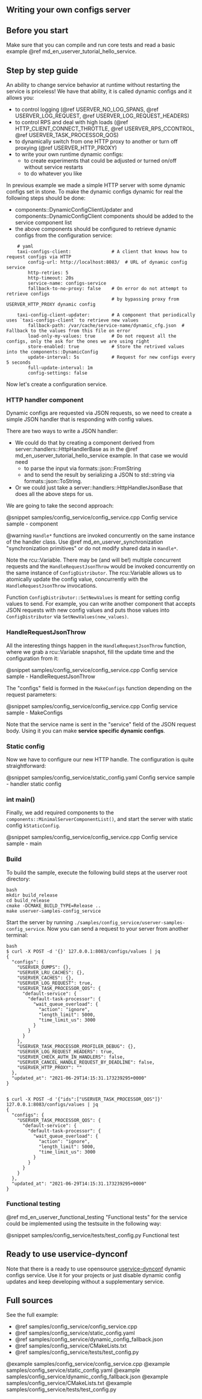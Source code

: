 ## Writing your own configs server

## Before you start

Make sure that you can compile and run core tests and read a basic example @ref md_en_userver_tutorial_hello_service.

## Step by step guide

An ability to change service behavior at runtime without restarting the service is priceless! We have that ability, it is called dynamic configs and it allows you:

* to control logging (@ref USERVER_NO_LOG_SPANS, @ref USERVER_LOG_REQUEST, @ref USERVER_LOG_REQUEST_HEADERS)
* to control RPS and deal with high loads (@ref HTTP_CLIENT_CONNECT_THROTTLE, @ref USERVER_RPS_CCONTROL, @ref USERVER_TASK_PROCESSOR_QOS)
* to dynamically switch from one HTTP proxy to another or turn off proxying (@ref USERVER_HTTP_PROXY)
* to write your own runtime dynamic configs:
  * to create experiments that could be adjusted or turned on/off without service restarts
  * to do whatever you like

In previous example we made a simple HTTP server with some dynamic configs set in stone. To make the dynamic configs dynamic for real the following steps should be done:
* components::DynamicConfigClientUpdater and components::DynamicConfigClient
  components should be added to the service component list
* the above components should be configured to retrieve dynamic configs from the
  configuration service:

```
    # yaml
    taxi-configs-client:               # A client that knows how to request configs via HTTP
        config-url: http://localhost:8083/  # URL of dynamic config service
        http-retries: 5
        http-timeout: 20s
        service-name: configs-service
        fallback-to-no-proxy: false    # On error do not attempt to retrieve configs 
                                       # by bypassing proxy from USERVER_HTTP_PROXY dynamic config

    taxi-config-client-updater:        # A component that periodically uses `taxi-configs-client` to retrieve new values
        fallback-path: /var/cache/service-name/dynamic_cfg.json  # Fallback to the values from this file on error
        load-only-my-values: true      # Do not request all the configs, only the ask for the ones we are using right 
        store-enabled: true            # Store the retrived values into the components::DynamicConfig
        update-interval: 5s            # Request for new configs every 5 seconds
        full-update-interval: 1m
        config-settings: false
```

Now let's create a configuration service.


### HTTP handler component

Dynamic configs are requested via JSON requests, so we need to create a simple JSON handler that is responding with config values.

There are two ways to write a JSON handler:
* We could do that by creating a component derived from server::handlers::HttpHandlerBase as in the @ref md_en_userver_tutorial_hello_service example. In that case we would need
    * to parse the input via formats::json::FromString
    * and to send the result by serializing a JSON to std::string via formats::json::ToString.
* Or we could just take a server::handlers::HttpHandlerJsonBase that does all the above steps for us.

We are going to take the second approach:

@snippet samples/config_service/config_service.cpp Config service sample - component

@warning `Handle*` functions are invoked concurrently on the same instance of the handler class. Use @ref md_en_userver_synchronization "synchronization primitives" or do not modify shared data in `Handle*`.

Note the rcu::Variable. There may be (and will be!) multiple concurrent requests and the `HandleRequestJsonThrow` would be invoked concurrently on the same instance of `ConfigDistributor`. The rcu::Variable allows us to atomically update the config value, concurrently with the `HandleRequestJsonThrow` invocations.

Function `ConfigDistributor::SetNewValues` is meant for setting config values to send. For example, you can write another component that accepts JSON requests with new config values and puts those values into `ConfigDistributor` via `SetNewValues(new_values)`.

### HandleRequestJsonThrow

All the interesting things happen in the `HandleRequestJsonThrow` function, where we grab a rcu::Variable snapshot, fill the update time and the configuration from it:

@snippet samples/config_service/config_service.cpp Config service sample - HandleRequestJsonThrow

The "configs" field is formed in the `MakeConfigs` function depending on the request parameters:

@snippet samples/config_service/config_service.cpp Config service sample - MakeConfigs

Note that the service name is sent in the "service" field of the JSON request body. Using it you can make **service specific dynamic configs**.

### Static config

Now we have to configure our new HTTP handle. The configuration is quite straightforward:

@snippet samples/config_service/static_config.yaml Config service sample - handler static config


### int main()

Finally, 
we add required components to the `components::MinimalServerComponentList()`,
and start the server with static config `kStaticConfig`.

@snippet samples/config_service/config_service.cpp  Config service sample - main

### Build
To build the sample, execute the following build steps at the userver root directory:
```
bash
mkdir build_release
cd build_release
cmake -DCMAKE_BUILD_TYPE=Release ..
make userver-samples-config_service
```

Start the server by running `./samples/config_service/userver-samples-config_service`.
Now you can send a request to your server from another terminal:
```
bash
$ curl -X POST -d '{}' 127.0.0.1:8083/configs/values | jq
{
  "configs": {
    "USERVER_DUMPS": {},
    "USERVER_LRU_CACHES": {},
    "USERVER_CACHES": {},
    "USERVER_LOG_REQUEST": true,
    "USERVER_TASK_PROCESSOR_QOS": {
      "default-service": {
        "default-task-processor": {
          "wait_queue_overload": {
            "action": "ignore",
            "length_limit": 5000,
            "time_limit_us": 3000
          }
        }
      }
    },
    "USERVER_TASK_PROCESSOR_PROFILER_DEBUG": {},
    "USERVER_LOG_REQUEST_HEADERS": true,
    "USERVER_CHECK_AUTH_IN_HANDLERS": false,
    "USERVER_CANCEL_HANDLE_REQUEST_BY_DEADLINE": false,
    "USERVER_HTTP_PROXY": ""
  },
  "updated_at": "2021-06-29T14:15:31.173239295+0000"
}


$ curl -X POST -d '{"ids":["USERVER_TASK_PROCESSOR_QOS"]}' 127.0.0.1:8083/configs/values | jq
{
  "configs": {
    "USERVER_TASK_PROCESSOR_QOS": {
      "default-service": {
        "default-task-processor": {
          "wait_queue_overload": {
            "action": "ignore",
            "length_limit": 5000,
            "time_limit_us": 3000
          }
        }
      }
    }
  },
  "updated_at": "2021-06-29T14:15:31.173239295+0000"
}
```

### Functional testing
@ref md_en_userver_functional_testing "Functional tests" for the service
could be implemented using the testsuite in the following way:

@snippet samples/config_service/tests/test_config.py  Functional test


## Ready to use uservice-dynconf

Note that there is a ready to use opensource
[uservice-dynconf](https://github.com/userver-framework/uservice-dynconf)
dynamic configs service. Use it for your projects or just disable
dynamic config updates and keep developing without a supplementary service.

## Full sources

See the full example:
* @ref samples/config_service/config_service.cpp
* @ref samples/config_service/static_config.yaml
* @ref samples/config_service/dynamic_config_fallback.json
* @ref samples/config_service/CMakeLists.txt
* @ref samples/config_service/tests/test_config.py

@example samples/config_service/config_service.cpp
@example samples/config_service/static_config.yaml
@example samples/config_service/dynamic_config_fallback.json
@example samples/config_service/CMakeLists.txt
@example samples/config_service/tests/test_config.py
